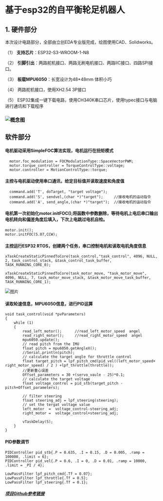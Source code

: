 # 基于esp32的自平衡轮足机器人

## 1. 硬件部分
   本次设计电路部分，全部由立创EDA专业版完成，绘图使用CAD、Solidworks。

（1） **支持芯片**：ESP32-S3-WROOM-1-N8

（2） **引脚引出**：两路舵机接口、两路无刷电机接口、两路IIC接口、四路SPI接口。

（3） **板载MPU6050**：长宽设计为48*48mm 体积小巧

（4） 两路舵机接口，使用XH2.54 3P接口

（5） ESP32集成一键下载电路，使用CH340K串口芯片，使用typec接口与电脑进行通讯和下载程序

### ![概念图](https://image.lceda.cn/pullimage/8I11ZmwmBoUxHfqfm31iCeVXagbhuOlryoZlJpcW.jpeg)


## 软件部分
#### 电机驱动采用SimpleFOC算法实现，电机运行在扭矩模式
```
  motor.foc_modulation = FOCModulationType::SpaceVectorPWM;
  motor.torque_controller = TorqueControlType::voltage;
  motor.controller = MotionControlType::torque;
```
#### 主控与电机驱动使用串口通讯，给定目标值并读取速度和角度值
```
  command.add('T', doTarget, "target voltage");
  command.add('S', sendvel,(char *)"target");     //接收电机的运动指令
  command.add('A', send_angle,(char *)"target");  //接收电机的运动指令
```
#### 电机第一次初始化motor.initFOC();将函数中参数删除，等待电机上电后串口输出电机转向和偏差角度后填入，下次上电跳过电机自检。
```  
motor.init();
motor.initFOC(5.07,CCW);
```
#### 主控运行ESP32 RTOS，创建两个任务，串口控制电机和读取电机角度信息
```
xTaskCreateStaticPinnedToCore(task_control,"task_control", 4096, NULL, 2, task_control_stack, &task_control_task_buffer, TASK_RUNNING_CORE_0);

xTaskCreateStaticPinnedToCore(task_motor_move, "task_motor_move", 4096, NULL, 7, task_motor_move_stack, &task_motor_move_task_buffer, TASK_RUNNING_CORE_1);

```

![图片](https://image-pro.lceda.cn/pullimages/4cf5ed3964d1466393e31daf360c837c.webp)



#### 读取轮速信息，MPU6050信息，进行PID运算
```
void task_control(void *pvParameters)
{
    while (1)
    {
        read_left_motor();      //read_left_motor_speed  angel
        read_right_motor();     //read_right_motor_speed  angel
        mpu6050.update();
        // read pitch from the IMU
        float pitch = mpu6050.getAngleX();
        //Serial.println(pitch);
        // calculate the target angle for throttle control
        float target_pitch = lpf_pitch_cmd(pid_vel((left_motor_speed+ right_motor_speed) / 2 ) +lpf_throttle(throttle));
        //更新重心误差
        Offset_parameters = 30 +(servo_vaule - 25)*0.1;
        // calculate the target voltage
        float voltage_control = pid_stb(target_pitch - pitch+Offset_parameters);

        // filter steering
        float steering_adj = lpf_steering(steering);
        // set the tergat voltage value
        left_motor  =  voltage_control-steering_adj;
        right_motor =  voltage_control+steering_adj;

        vTaskDelay(5);
    }
}
```
#### PID参数调节
```
PIDController pid_stb{.P = 0.635, .I = 0.15, .D = 0.005, .ramp = 100000, .limit = 6};
PIDController pid_vel{.P = 0.6, .I = 0, .D = 0.01, .ramp = 10000, .limit = _PI / 4};

LowPassFilter lpf_pitch_cmd{.Tf = 0.07};
LowPassFilter lpf_throttle{.Tf = 0.5};
LowPassFilter lpf_steering{.Tf = 0.1};
```
##### [项目Github参考链接](https://github.com/WeiYuXingHan/Test-Robot)
